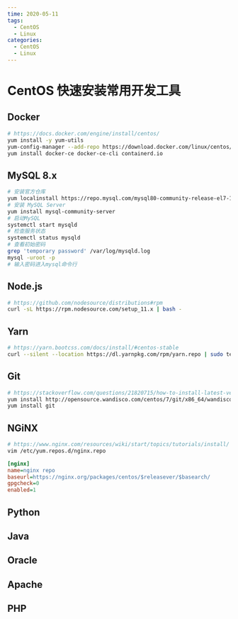 ```yaml
---
time: 2020-05-11
tags:
  - CentOS
  - Linux
categories:
  - CentOS
  - Linux
---
```


# CentOS 快速安装常用开发工具

## Docker

```bash
# https://docs.docker.com/engine/install/centos/
yum install -y yum-utils
yum-config-manager --add-repo https://download.docker.com/linux/centos/docker-ce.repo
yum install docker-ce docker-ce-cli containerd.io
```

## MySQL 8.x

```bash
# 安装官方仓库
yum localinstall https://repo.mysql.com/mysql80-community-release-el7-1.noarch.rpm
# 安装 MySQL Server
yum install mysql-community-server
# 启动MySQL
systemctl start mysqld
# 检查服务状态
systemctl status mysqld
# 查看初始密码
grep 'temporary password' /var/log/mysqld.log
mysql -uroot -p
# 输入密码进入mysql命令行
```

## Node.js

```bash
# https://github.com/nodesource/distributions#rpm
curl -sL https://rpm.nodesource.com/setup_11.x | bash -
```

## Yarn

```bash
# https://yarn.bootcss.com/docs/install/#centos-stable
curl --silent --location https://dl.yarnpkg.com/rpm/yarn.repo | sudo tee /etc/yum.repos.d/yarn.repo
```

## Git

```bash
# https://stackoverflow.com/questions/21820715/how-to-install-latest-version-of-git-on-centos-7-x-6-x
yum install http://opensource.wandisco.com/centos/7/git/x86_64/wandisco-git-release-7-2.noarch.rpm
yum install git
```

## NGiNX

```bash
# https://www.nginx.com/resources/wiki/start/topics/tutorials/install/
vim /etc/yum.repos.d/nginx.repo
```

```ini
[nginx]
name=nginx repo
baseurl=https://nginx.org/packages/centos/$releasever/$basearch/
gpgcheck=0
enabled=1
```

## Python

## Java

## Oracle

## Apache

## PHP
